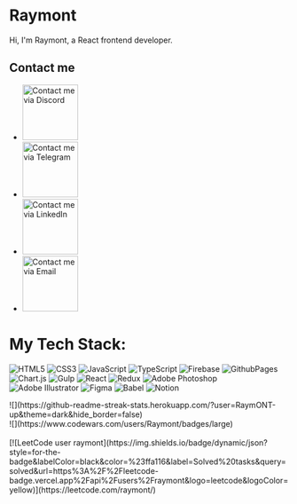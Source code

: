 # Raymont

Hi, I'm Raymont, a React frontend developer.

<!-- ## 🌐 Socials:
[![Discord](https://img.shields.io/badge/Discord-%237289DA.svg?logo=discord&logoColor=white)](https://discord.gg/raym0nt) [![LinkedIn](https://img.shields.io/badge/LinkedIn-%230077B5.svg?logo=linkedin&logoColor=white)](https://linkedin.com/in/raymont-di)  -->

## Contact me

<!-- Icons by icons8.com -->

<ul class="social" id="socials">
  <li class="social__item">
    <a href="https://discord.gg/raym0nt" target="_blank">
      <img width="100" height="100" src="https://img.icons8.com/ios-filled/100/discord-logo.png" alt="Contact me via Discord"/>   
    </a>
  </li>

  <li class="social__item">
    <a href="https://t.me/Raym0NT" target="_blank">
      <img width="100" height="100" src="https://img.icons8.com/ios-filled/100/telegram.png" alt="Contact me via Telegram"/>    
    </a>
  </li>

  <li class="social__item">
    <a href="https://linkedin.com/in/raymont-di" target="_blank">
       <img width="100" height="100" src="https://img.icons8.com/ios-filled/100/linkedin.png" alt="Contact me via LinkedIn"/>
    </a>
  </li>

   <li class="social__item">
    <a href="mailto:raymontwebdev@gmail.com">
      <img width="100" height="100" src="https://img.icons8.com/ios-filled/100/email-sign.png" alt="Contact me via Email"/>
    </a>
  </li>

</ul>

# My Tech Stack:

![HTML5](https://img.shields.io/badge/html5-%23E34F26.svg?style=for-the-badge&logo=html5&logoColor=white) ![CSS3](https://img.shields.io/badge/css3-%231572B6.svg?style=for-the-badge&logo=css3&logoColor=white) ![JavaScript](https://img.shields.io/badge/javascript-%23323330.svg?style=for-the-badge&logo=javascript&logoColor=%23F7DF1E) ![TypeScript](https://img.shields.io/badge/typescript-%23007ACC.svg?style=for-the-badge&logo=typescript&logoColor=white) ![Firebase](https://img.shields.io/badge/firebase-%23039BE5.svg?style=for-the-badge&logo=firebase) ![GithubPages](https://img.shields.io/badge/github%20pages-121013?style=for-the-badge&logo=github&logoColor=white) ![Chart.js](https://img.shields.io/badge/chart.js-F5788D.svg?style=for-the-badge&logo=chart.js&logoColor=white) ![Gulp](https://img.shields.io/badge/GULP-%23CF4647.svg?style=for-the-badge&logo=gulp&logoColor=white) ![React](https://img.shields.io/badge/react-%2320232a.svg?style=for-the-badge&logo=react&logoColor=%2361DAFB) ![Redux](https://img.shields.io/badge/redux-%23593d88.svg?style=for-the-badge&logo=redux&logoColor=white) ![Adobe Photoshop](https://img.shields.io/badge/adobe%20photoshop-%2331A8FF.svg?style=for-the-badge&logo=adobe%20photoshop&logoColor=white) ![Adobe Illustrator](https://img.shields.io/badge/adobe%20illustrator-%23FF9A00.svg?style=for-the-badge&logo=adobe%20illustrator&logoColor=white) ![Figma](https://img.shields.io/badge/figma-%23F24E1E.svg?style=for-the-badge&logo=figma&logoColor=white) ![Babel](https://img.shields.io/badge/Babel-F9DC3e?style=for-the-badge&logo=babel&logoColor=black) ![Notion](https://img.shields.io/badge/Notion-%23000000.svg?style=for-the-badge&logo=notion&logoColor=white)
<br/>

<div style="margin: 0 auto;">
  ![](https://github-readme-streak-stats.herokuapp.com/?user=RaymONT-up&theme=dark&hide_border=false)<br/>
  ![](https://www.codewars.com/users/Raymont/badges/large)<br/>
  <br/>
  [![LeetCode user raymont](https://img.shields.io/badge/dynamic/json?style=for-the-badge&labelColor=black&color=%23ffa116&label=Solved%20tasks&query=solved&url=https%3A%2F%2Fleetcode-badge.vercel.app%2Fapi%2Fusers%2Fraymont&logo=leetcode&logoColor=yellow)](https://leetcode.com/raymont/)
</div>